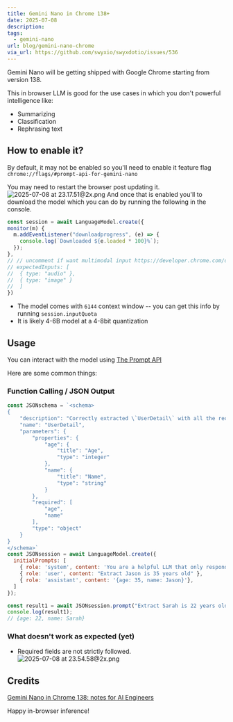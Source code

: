 ```yaml
---
title: Gemini Nano in Chrome 138+
date: 2025-07-08
description: 
tags:
  - gemini-nano
url: blog/gemini-nano-chrome
via_url: https://github.com/swyxio/swyxdotio/issues/536
---
```

Gemini Nano will be getting shipped with Google Chrome starting from version 138.

This in browser LLM is good for the use cases in which you don't powerful intelligence like:
- Summarizing
- Classification
- Rephrasing text

## How to enable it?
By default, it may not be enabled so you'll need to enable it feature flag `chrome://flags/#prompt-api-for-gemini-nano`

You may need to restart the browser post updating it.
![2025-07-08 at 23.17.51@2x.png](/images/2025-07-08-at-23.17.51-at-2x.png)
And once that is enabled you'll to download the model which you can do by running the following in the console.

```js
const session = await LanguageModel.create({
monitor(m) {
  m.addEventListener("downloadprogress", (e) => {
    console.log(`Downloaded ${e.loaded * 100}%`);
  });
},
// // uncomment if want multimodal input https://developer.chrome.com/docs/ai/prompt-api#multimodal_capabilities 
// expectedInputs: [
//  { type: "audio" },
//  { type: "image" }
//  ]
})
```

- The model comes with `6144` context window -- you can get this info by running `session.inputQuota` 
- It is likely 4-6B model at a 4-8bit quantization

## Usage
You can interact with the model using [The Prompt API](https://developer.chrome.com/docs/ai/prompt-api) 

Here are some common things:

### Function Calling / JSON Output
```js
const JSONschema = `<schema>
{
    "description": "Correctly extracted \`UserDetail\` with all the required parameters with correct types",
    "name": "UserDetail",
    "parameters": {
        "properties": {
            "age": {
                "title": "Age",
                "type": "integer"
            },
            "name": {
                "title": "Name",
                "type": "string"
            }
        },
        "required": [
            "age",
            "name"
        ],
        "type": "object"
    }
}
</schema>`
const JSONsession = await LanguageModel.create({
  initialPrompts: [
    { role: 'system', content: 'You are a helpful LLM that only responds in valid JSON fitting a schema: ' + JSONschema },
    { role: 'user', content: "Extract Jason is 35 years old" },
    { role: 'assistant', content: '{age: 35, name: Jason}'},
  ]
});

const result1 = await JSONsession.prompt("Extract Sarah is 22 years old");
console.log(result1);
// {age: 22, name: Sarah}
```

###  What doesn't work as expected (yet)
- Required fields are not strictly followed.
![2025-07-08 at 23.54.58@2x.png](/images/2025-07-08-at-23.54.58-at-2x.png)

## Credits
[Gemini Nano in Chrome 138: notes for AI Engineers](https://github.com/swyxio/swyxdotio/issues/536)

Happy in-browser inference!
